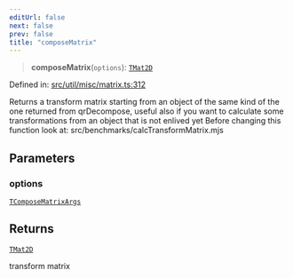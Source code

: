 ```yaml
---
editUrl: false
next: false
prev: false
title: "composeMatrix"
---
```


> **composeMatrix**(`options`): [`TMat2D`](/api/type-aliases/tmat2d/)

Defined in: [src/util/misc/matrix.ts:312](https://github.com/fabricjs/fabric.js/blob/b4f67b1cfd353d0e2763b168e07bce6b67895452/src/util/misc/matrix.ts#L312)

Returns a transform matrix starting from an object of the same kind of
the one returned from qrDecompose, useful also if you want to calculate some
transformations from an object that is not enlived yet
Before changing this function look at: src/benchmarks/calcTransformMatrix.mjs

## Parameters

### options

[`TComposeMatrixArgs`](/api/fabric/namespaces/util/type-aliases/tcomposematrixargs/)

## Returns

[`TMat2D`](/api/type-aliases/tmat2d/)

transform matrix
